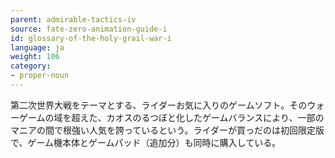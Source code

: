 ```yaml
---
parent: admirable-tactics-iv
source: fate-zero-animation-guide-i
id: glossary-of-the-holy-grail-war-i
language: ja
weight: 106
category:
- proper-noun
---
```


第二次世界大戦をテーマとする、ライダーお気に入りのゲームソフト。そのウォーゲームの域を超えた、カオスのるつぼと化したゲームバランスにより、一部のマニアの間で根強い人気を誇っているという。ライダーが買っだのは初回限定版で、ゲーム機本体とゲームパッド（追加分）も同時に購入している。
